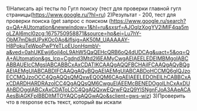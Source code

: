 1)Написать api тесты по Гугл поиску (тест для проверки главной гугл страницы(https://www.google.ru/?hl=ru) 
2)Результат - 200, тест для проверки поиска (get запрос с поиском (https://www.google.ru/search?q=QA+AUtomation&newwindow=1&hl=ru&sxsrf=AJOqlzXogYV2iMIF4qa5moLZAI6mcl0zcg:1675750958871&source=hp&ei=Lu7hY-ObM7mDkdUPxKOc0Ao&iflsig=AK50M_UAAAAAY-H8PokuTeWpoPwPYeTLoEUonHqmbV-a&ved=0ahUKEwjj6ojl4oL9AhW5QaQEHcQRB6oQ4dUDCAg&uact=5&oq=QA+AUtomation&gs_lcp=Cgdnd3Mtd2l6EAMyCwgAEIAEELEDEIMBMgoIABCABBAUEIcCMgsIABCABBCxAxCDATIKCAAQgAQQFBCHAjIFCAAQgAQyBQgAEIAEMgUIABCABDIFCAAQgAQyBQgAEIAEMgUIABCABDoHCCMQ6gIQJzoECCMQJzoOCC4QgAQQsQMQxwEQ0QM6CAgAEIAEELEDOhEILhCABBCxAxCDARDHARDRAzoICC4QgAQQsQM6CwguEIAEEMcBENEDOgoILhCxAxDUAhBDOggIABCxAxCDAToLCC4QgAQQxwEQrwFQzQ9YlSNgnFJoA3AAeACAAesBiAGKFpIBBDItMTOYAQCgAQGwAQo&sclient=gws-wiz) 
3)Проверить чтo в response есть текст, который вы искали

